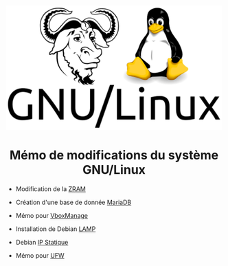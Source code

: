 <img src="./logo.png" />

<h1 align="center">Mémo de modifications du système GNU/Linux</h1>

- Modification de la [ZRAM](https://github.com/aaaaaaantoine/archlinux-conf/blob/main/zram.sh)

- Création d'une base de donnée [MariaDB](https://github.com/aaaaaaantoine/archlinux-conf/blob/main/mariadb.sh)

- Mémo pour [VboxManage](https://github.com/aaaaaaantoine/archlinux-conf/blob/main/VboxManage.md)

- Installation de Debian [LAMP](https://github.com/aaaaaaantoine/archlinux-conf/blob/main/debian-lamp.sh)

- Debian [IP Statique](https://github.com/aaaaaaantoine/archlinux-conf/blob/main/ip-static.md)
- Mémo pour [UFW](https://github.com/aaaaaaantoine/archlinux-conf/blob/main/UFW.md)